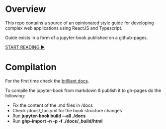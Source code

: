 # Overview

This repo contains a source of an opinionated style guide for developing complex web applications using ReactJS and Typescript. 

Guide exists in a form of a jupyter-book published on a github-pages. 

[START READING ▶️ ](https://ou-dgolitsyn.github.io/react-typescript-styleguide)

# Compilation

For the first time check the [brilliant docs](https://jupyterbook.org/start).

To compile the jupyter-book from markdown & publish it to gh-pages do the following:

- Fix the content of the .md files in /docs
- Check /docs/_toc.yml for the book structure changes
- Run **jupyter-book build --all ./docs**
- Run **ghp-import -n -p -f ./docs/_build/html**